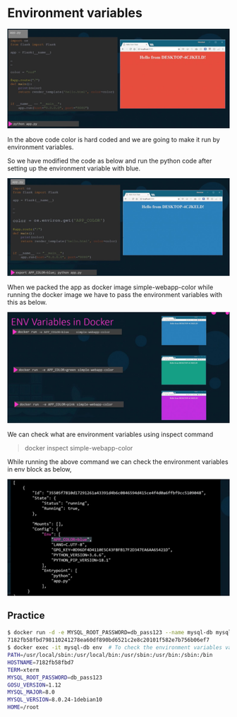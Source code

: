 # Environment variables

![docker environment variable 1](../images/environment-variable-1.jpg "Docker port map")

In the above code color is hard coded and we are going to make it run by environment variables.  

So we have modified the code as below and run the python code after setting up the environment variable with blue.

![docker environment variable 2](../images/environment-variable-2.jpg "Docker port map")

When we packed the app as docker image simple-webapp-color while running the docker image we have to pass the environment variables with this as below.

![docker environment variable 3](../images/environment-variable-3.jpg "Docker port map")

We can check what are environment variables using inspect command

> docker inspect simple-webapp-color

While running the above command we can check the environment variables in env block as below,

![docker environment variable 4](../images/environment-variable-4.jpg "Docker port map")

## Practice

```bash
$ docker run -d -e MYSQL_ROOT_PASSWORD=db_pass123 --name mysql-db mysql  # to run the mysql image with env variable MYSQL_ROOT_PASSWORD
7182fb58fbd798110241278ea60df890bd6521c2e8c20101f582e7b756b06ef7
$ docker exec -it mysql-db env  # To check the environment variables values in running docker image.
PATH=/usr/local/sbin:/usr/local/bin:/usr/sbin:/usr/bin:/sbin:/bin
HOSTNAME=7182fb58fbd7
TERM=xterm
MYSQL_ROOT_PASSWORD=db_pass123
GOSU_VERSION=1.12
MYSQL_MAJOR=8.0
MYSQL_VERSION=8.0.24-1debian10
HOME=/root
```
